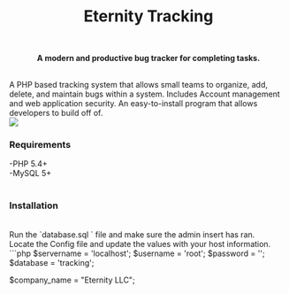 
<h1 align="center">Eternity Tracking</h1> <br>
<p align="center">
<b>A modern and productive bug tracker for completing tasks.</b><br>
</p><br>
A PHP based tracking system that allows small teams to organize, add, delete, and maintain bugs within a system. Includes Account management and web application security. An easy-to-install program that allows developers to build off of.<br>
<a href="http://tinypic.com?ref=2q9jm0h" target="_blank"><img src="http://i65.tinypic.com/2q9jm0h.png" border="0" ></a><br>
<h3>Requirements</h3>
-PHP 5.4+ <br>
-MySQL 5+<br>
<br>
<h3>Installation</h3><br>
Run the `database.sql ` file and make sure the admin insert has ran.<br>
Locate the Config file and update the values with your host information.
```php
$servername = 'localhost';
$username = 'root';
$password = '';
$database = 'tracking';

$company_name = "Eternity LLC";

```
